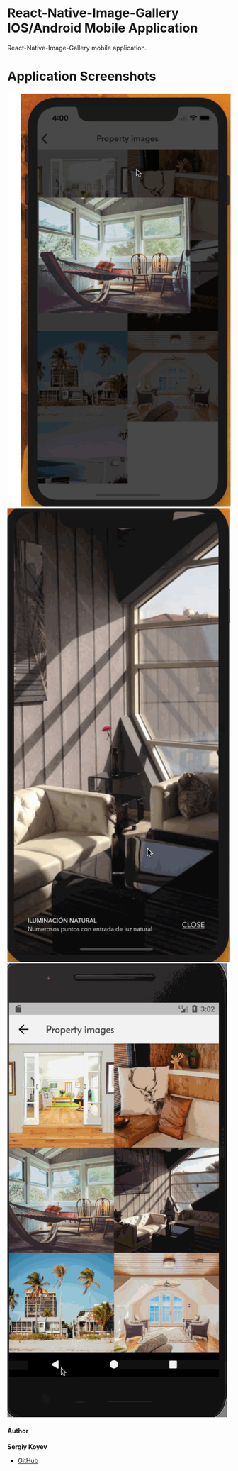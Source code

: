# React-Native-Image-Gallery IOS/Android Mobile Application
React-Native-Image-Gallery mobile application.

# Application Screenshots
![Screenshot](img1.png)
![Screenshot](img2.png)
![Screenshot](img3.png)

#### Author
 **Sergiy Koyev** 
* [GitHub](https://github.com/skoyev)
